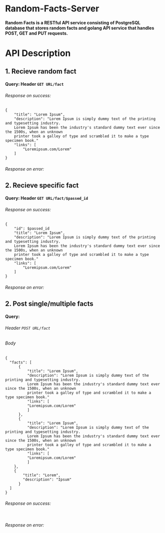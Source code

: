 # Random-Facts-Server

#### Random Facts is a RESTful API service consisting of PostgreSQL database that stores random facts and golang API service that handles POST, GET and PUT requests.

# API Description
## 1. Recieve random fact
#### Query: Header ```GET URL/fact ```
###### Response on success:
```
{
    "title": "Lorem Ipsum",
    "description": "Lorem Ipsum is simply dummy text of the printing and typesetting industry.
    Lorem Ipsum has been the industry's standard dummy text ever since the 1500s, when an unknown
    printer took a galley of type and scrambled it to make a type specimen book."
    "links": [
        "Loremipsum.com/Lorem"
    ]
}
```
###### Response on error:

## 2. Recieve specific fact
#### Query: Header ```GET URL/fact/$passed_id ```
###### Response on success:
```
{
    "id": $passed_id
    "title": "Lorem Ipsum",
    "description": "Lorem Ipsum is simply dummy text of the printing and typesetting industry.
    Lorem Ipsum has been the industry's standard dummy text ever since the 1500s, when an unknown
    printer took a galley of type and scrambled it to make a type specimen book."
    "links": [
        "Loremipsum.com/Lorem"
    ]
}
```
###### Response on error:


## 2. Post single/multiple facts
#### Query:
###### Header ```POST URL/fact ```
###### Body
```
{
  "facts": [
      {
          "title": "Lorem Ipsum",
          "description": "Lorem Ipsum is simply dummy text of the printing and typesetting industry.
          Lorem Ipsum has been the industry's standard dummy text ever since the 1500s, when an unknown
          printer took a galley of type and scrambled it to make a type specimen book."
          "links": [
          "Loremipsum.com/Lorem"
          ]
      },
      {
          "title": "Lorem Ipsum",
          "description": "Lorem Ipsum is simply dummy text of the printing and typesetting industry.
          Lorem Ipsum has been the industry's standard dummy text ever since the 1500s, when an unknown
          printer took a galley of type and scrambled it to make a type specimen book."
          "links": [
          "Loremipsum.com/Lorem"
          ]
    },
    {
        "title": "Lorem",
        "description": "Ipsum"
      }
  ]
}
```
###### Response on success:
```

```
###### Response on error:




